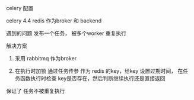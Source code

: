 celery 配置

celery 4.4
redis 作为broker 和 backend


遇到的问题 发布一个任务， 被多个worker 重复执行


解决方案 
1. 采用 rabbitmq 作为broker

2. 在执行时加锁 通过任务传参 作为 redis 的key，给key 设置过期时间， 在任务函数执行时检查 key是否存在，然后判断继续执行还是直接返回

保证了 任务不被重复执行
